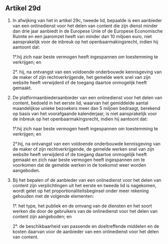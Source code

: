 ## Artikel 29d

1. In afwijking van het in artikel 29c, tweede lid, bepaalde is een aanbieder van een onlinedienst voor het delen van content die zijn dienst minder dan drie jaar aanbiedt in de Europese Unie of de Europese Economische Ruimte en een jaaromzet heeft van minder dan 10 miljoen euro, niet aansprakelijk voor de inbreuk op het openbaarmakingsrecht, indien hij aantoont dat:

    1°.hij zich naar beste vermogen heeft ingespannen om toestemming te verkrijgen; en

    2°. hij, na ontvangst van een voldoende onderbouwde kennisgeving van de maker of zijn rechtverkrijgende, het gemelde werk snel van zijn website heeft verwijderd of de toegang daartoe onmogelijk heeft gemaakt.

2. De platformaanbiederaanbieder van een onlinedienst voor het delen van content, bedoeld in het eerste lid, waarvan het gemiddelde aantal maandelijkse unieke bezoekers meer dan 5 miljoen bedraagt, berekend op basis van het voorafgaande kalenderjaar, is niet aansprakelijk voor de inbreuk op het openbaarmakingsrecht, indien hij aantoont dat:

    1°.hij zich naar beste vermogen heeft ingespannen om toestemming te verkrijgen; en

    2°.hij, na ontvangst van een voldoende onderbouwde kennisgeving van de maker of zijn rechtverkrijgende, de gemelde werken snel van zijn website heeft verwijderd of de toegang daartoe onmogelijk heeft gemaakt en zich naar beste vermogen heeft ingespannen om te voorkomen dat de gemelde werken in de toekomst weer worden aangeboden.

3. Bij het bepalen of de aanbieder van een onlinedienst voor het delen van content zijn verplichtingen uit het eerste en tweede lid is nagekomen, wordt gelet op het proportionaliteitsbeginsel onder meer rekening gehouden met de volgende elementen:

    1°. het type, het publiek en de omvang van de diensten en het soort werken die door de gebruikers van de onlinedienst voor het delen van content zijn aangeboden; en

    2°. de beschikbaarheid van passende en doeltreffende middelen en de kosten daarvan voor de aanbieder van een onlinedienst voor het delen van content.
